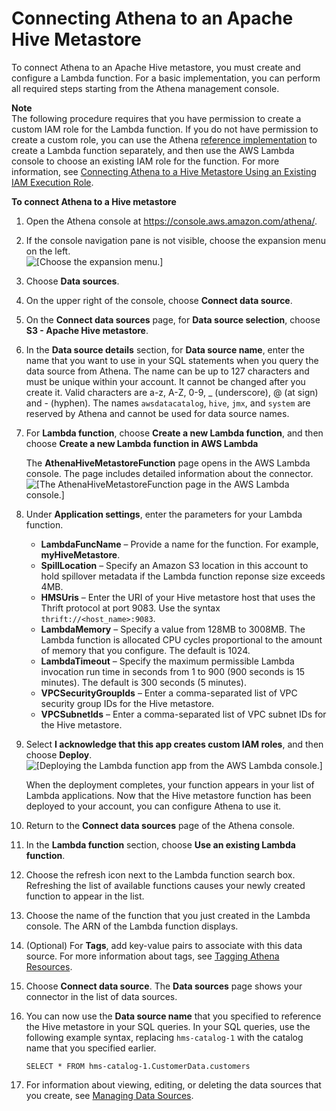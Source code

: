 # Connecting Athena to an Apache Hive Metastore<a name="connect-to-data-source-hive-connecting-athena-to-an-apache-hive-metastore"></a>

To connect Athena to an Apache Hive metastore, you must create and configure a Lambda function\. For a basic implementation, you can perform all required steps starting from the Athena management console\.

**Note**  
The following procedure requires that you have permission to create a custom IAM role for the Lambda function\. If you do not have permission to create a custom role, you can use the Athena [reference implementation](connect-to-data-source-hive.md#connect-to-a-data-source-hive-features-reference-implementation) to create a Lambda function separately, and then use the AWS Lambda console to choose an existing IAM role for the function\. For more information, see [Connecting Athena to a Hive Metastore Using an Existing IAM Execution Role](connect-data-source-hive-existing-iam-role.md)\.

**To connect Athena to a Hive metastore**

1. Open the Athena console at [https://console\.aws\.amazon\.com/athena/](https://console.aws.amazon.com/athena/home)\.

1. If the console navigation pane is not visible, choose the expansion menu on the left\.  
![\[Choose the expansion menu.\]](http://docs.aws.amazon.com/athena/latest/ug/images/polaris-nav-pane-expansion.png)

1. Choose **Data sources**\.

1. On the upper right of the console, choose **Connect data source**\.

1. On the **Connect data sources** page, for **Data source selection**, choose **S3 \- Apache Hive metastore**\.

1. In the **Data source details** section, for **Data source name**, enter the name that you want to use in your SQL statements when you query the data source from Athena\. The name can be up to 127 characters and must be unique within your account\. It cannot be changed after you create it\. Valid characters are a\-z, A\-Z, 0\-9, \_ \(underscore\), @ \(at sign\) and \- \(hyphen\)\. The names `awsdatacatalog`, `hive`, `jmx`, and `system` are reserved by Athena and cannot be used for data source names\. 

1. For **Lambda function**, choose **Create a new Lambda function**, and then choose **Create a new Lambda function in AWS Lambda**

   The **AthenaHiveMetastoreFunction** page opens in the AWS Lambda console\. The page includes detailed information about the connector\.  
![\[The AthenaHiveMetastoreFunction page in the AWS Lambda console.\]](http://docs.aws.amazon.com/athena/latest/ug/images/connect-to-data-source-hive-4.png)

1. Under **Application settings**, enter the parameters for your Lambda function\.
   + **LambdaFuncName** – Provide a name for the function\. For example, **myHiveMetastore**\.
   + **SpillLocation** – Specify an Amazon S3 location in this account to hold spillover metadata if the Lambda function reponse size exceeds 4MB\.
   + **HMSUris** – Enter the URI of your Hive metastore host that uses the Thrift protocol at port 9083\. Use the syntax `thrift://<host_name>:9083`\.
   + **LambdaMemory** – Specify a value from 128MB to 3008MB\. The Lambda function is allocated CPU cycles proportional to the amount of memory that you configure\. The default is 1024\.
   + **LambdaTimeout** – Specify the maximum permissible Lambda invocation run time in seconds from 1 to 900 \(900 seconds is 15 minutes\)\. The default is 300 seconds \(5 minutes\)\.
   + **VPCSecurityGroupIds** – Enter a comma\-separated list of VPC security group IDs for the Hive metastore\.
   + **VPCSubnetIds** – Enter a comma\-separated list of VPC subnet IDs for the Hive metastore\.

1. Select **I acknowledge that this app creates custom IAM roles**, and then choose **Deploy**\.  
![\[Deploying the Lambda function app from the AWS Lambda console.\]](http://docs.aws.amazon.com/athena/latest/ug/images/connect-to-data-source-hive-4a.png)

   When the deployment completes, your function appears in your list of Lambda applications\. Now that the Hive metastore function has been deployed to your account, you can configure Athena to use it\.

1. Return to the **Connect data sources** page of the Athena console\.

1. In the **Lambda function** section, choose **Use an existing Lambda function**\.

1. Choose the refresh icon next to the Lambda function search box\. Refreshing the list of available functions causes your newly created function to appear in the list\.

1. Choose the name of the function that you just created in the Lambda console\. The ARN of the Lambda function displays\.

1. \(Optional\) For **Tags**, add key\-value pairs to associate with this data source\. For more information about tags, see [Tagging Athena Resources](tags.md)\.

1. Choose **Connect data source**\. The **Data sources** page shows your connector in the list of data sources\.

1. You can now use the **Data source name** that you specified to reference the Hive metastore in your SQL queries\. In your SQL queries, use the following example syntax, replacing `hms-catalog-1` with the catalog name that you specified earlier\.

   ```
   SELECT * FROM hms-catalog-1.CustomerData.customers 
   ```

1. For information about viewing, editing, or deleting the data sources that you create, see [Managing Data Sources](data-sources-managing.md)\.